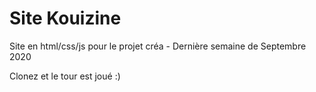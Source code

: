 # Site Kouizine
Site en html/css/js pour le projet créa - Dernière semaine de Septembre 2020

Clonez et le tour est joué :)
